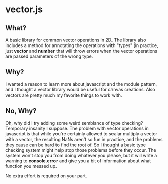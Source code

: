 vector.js
=========

What?
-----

A basic library for common vector operations in 2D. The library also includes a method for annotating the operations with "types" (in practice, just __vector__ and __number__ that will throw errors when the vector operations are passed parameters of the wrong type.

Why?
---

I wanted a reason to learn more about javascript and the module pattern, and I thought a vector library would be useful for canvas creations. Also vectors are pretty much my favorite things to work with.

No, Why?
--------

Oh, why did I try adding some weird semblance of type checking? Temporary insanity I suppose. The problem with vector operations in javascript is that while you're certainly allowed to scalar multiply a vector with a vector, the resulting NaNs aren't so fun in practice, and the problems they cause can be hard to find the root of. So I thought a basic type checking system might help stop those problems before they occur. The system won't stop you from doing whatever you please, but it will write a warning to __console.error__ and give you a bit of information about what function you messed up. 

No extra effort is required on your part.
